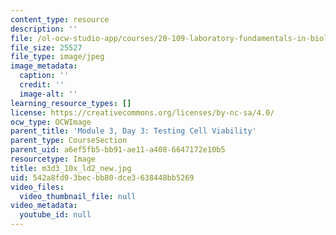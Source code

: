 ```yaml
---
content_type: resource
description: ''
file: /ol-ocw-studio-app/courses/20-109-laboratory-fundamentals-in-biological-engineering-spring-2010/542a8fd03becbb80dce3638448bb5269_m3d3_10x_ld2_new.jpg
file_size: 25527
file_type: image/jpeg
image_metadata:
  caption: ''
  credit: ''
  image-alt: ''
learning_resource_types: []
license: https://creativecommons.org/licenses/by-nc-sa/4.0/
ocw_type: OCWImage
parent_title: 'Module 3, Day 3: Testing Cell Viability'
parent_type: CourseSection
parent_uid: a6ef5fb5-bb91-ae11-a408-6647172e10b5
resourcetype: Image
title: m3d3_10x_ld2_new.jpg
uid: 542a8fd0-3bec-bb80-dce3-638448bb5269
video_files:
  video_thumbnail_file: null
video_metadata:
  youtube_id: null
---
```

